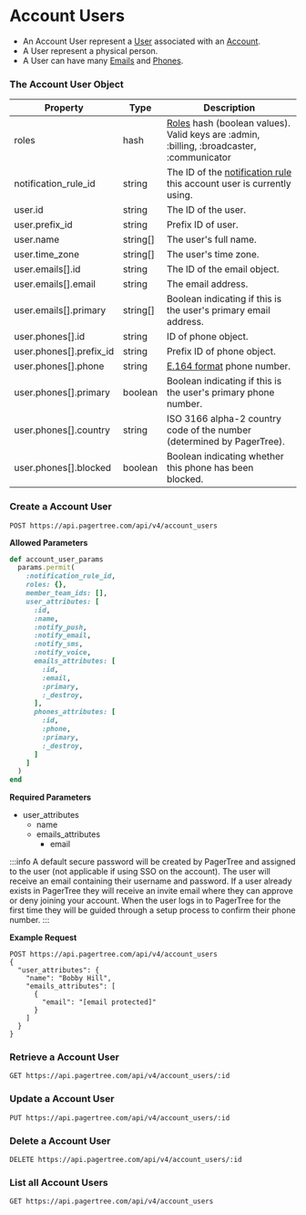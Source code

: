 # Account Users

* An Account User represent a [User](../users.md) associated with an [Account](../accounts.md).
* A User represent a physical person.
* A User can have many [Emails](../users.md#emails) and [Phones](../users.md#phone-numbers).

### The Account User Object

| Property                  | Type      | Description                                                                                                    |
| ------------------------- | --------- | -------------------------------------------------------------------------------------------------------------- |
| roles                     | hash      | [Roles](../users.md#roles) hash (boolean values). Valid keys are :admin, :billing, :broadcaster, :communicator |
| notification\_rule\_id    | string    | The ID of the [notification rule](notification-rules.md) this account user is currently using.                 |
| user.id                   | string    | The ID of the user.                                                                                            |
| user.prefix\_id           | string    | Prefix ID of user.                                                                                             |
| user.name                 | string\[] | The user's full name.                                                                                          |
| user.time\_zone           | string\[] | The user's time zone.                                                                                          |
| user.emails\[].id         | string    | The ID of the email object.                                                                                    |
| user.emails\[].email      | string    | The email address.                                                                                             |
| user.emails\[].primary    | string\[] | Boolean indicating if this is the user's primary email address.                                                |
| user.phones\[].id         | string    | ID of phone object.                                                                                            |
| user.phones\[].prefix\_id | string    | Prefix ID of phone object.                                                                                     |
| user.phones\[].phone      | string    | [E.164 format](https://www.twilio.com/docs/glossary/what-e164) phone number.                                   |
| user.phones\[].primary    | boolean   | Boolean indicating if this is the user's primary phone number.                                                 |
| user.phones\[].country    | string    | ISO 3166 alpha-2 country code of the number (determined by PagerTree).                                         |
| user.phones\[].blocked    | boolean   | Boolean indicating whether this phone has been blocked.                                                        |

### Create a Account User

```
POST https://api.pagertree.com/api/v4/account_users
```

**Allowed Parameters**

```ruby
def account_user_params
  params.permit(
    :notification_rule_id,
    roles: {},
    member_team_ids: [],
    user_attributes: [
      :id,
      :name,
      :notify_push,
      :notify_email,
      :notify_sms,
      :notify_voice,
      emails_attributes: [
        :id,
        :email,
        :primary,
        :_destroy,
      ],
      phones_attributes: [
        :id,
        :phone,
        :primary,
        :_destroy,
      ]
    ]
  )
end
```

**Required Parameters**

* user\_attributes
  * name
  * emails\_attributes
    * email

:::info
A default secure password will be created by PagerTree and assigned to the user (not applicable if using SSO on the account). The user will receive an email containing their username and password. If a user already exists in PagerTree they will receive an invite email where they can approve or deny joining your account. When the user logs in to PagerTree for the first time they will be guided through a setup process to confirm their phone number.
:::

**Example Request**

```
POST https://api.pagertree.com/api/v4/account_users
{
  "user_attributes": {
    "name": "Bobby Hill",
    "emails_attributes": [
      {
        "email": "[email protected]"
      }
    ]
  }
}
```

### Retrieve a Account User <a href="#retrieve-a-account-user" id="retrieve-a-account-user"></a>

```
GET https://api.pagertree.com/api/v4/account_users/:id
```

### Update a Account User <a href="#update-a-account-user" id="update-a-account-user"></a>

```
PUT https://api.pagertree.com/api/v4/account_users/:id
```

### Delete a Account User <a href="#delete-a-account-user" id="delete-a-account-user"></a>

```
DELETE https://api.pagertree.com/api/v4/account_users/:id
```

### List all Account Users <a href="#list-all-account-users" id="list-all-account-users"></a>

```
GET https://api.pagertree.com/api/v4/account_users
```
